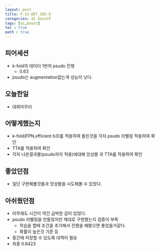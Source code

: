 ```yaml
---
layout: post
title: P-S3-DET_SEG-8
categories: AI boostP
tags: [ai,boost]
toc : true
math : true
---
```


## 피어세션 
- k-fold의 데이터 1번의 psudo 진행
  - 0.63
- psudo는 augmentation없는게 성능이 낫다.



## 오늘한일
- 대회마무리


## 어떻게했는지
- k-fold(FPN,efficient b3)를 적용하여 돌린것을 각자 psudo 라벨링 적용하여 확인
- TTA를 적용하여 확인
- 각자 나온결과물(psudo까지 적용)에대해 앙상블 과 TTA를 적용하여 확인

## 좋았던점
- 일단 구현해볼것들과 앙상블을 시도해볼 수 있었다.


## 아쉬웠던점
- 아무래도 시간이 약간 급박한 감이 있었다.
- psudo 라벨링을 만들었지만 제대로 구현했는지 검증이 부족
  - 학습을 할때 조건을 추가해서 진행을 해봤으면 좋았을거같다.
  - 확률이 높은것 기준 등
- 중간에 저장할 수 있도록 대책이 필요
- 최종 0.6423
